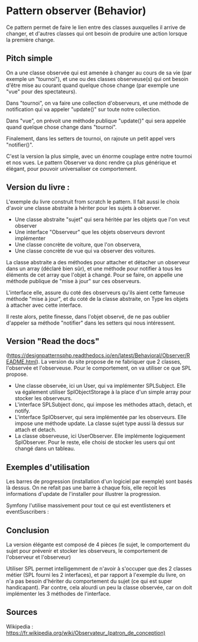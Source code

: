 # Pattern observer (Behavior)

Ce pattern permet de faire le lien entre des classes auxquelles il arrive de changer,
et d'autres classes qui ont besoin de produire une action lorsque la première change.

## Pitch simple

On a une classe observée qui est amenée à changer au cours de sa vie (par exemple un "tournoi"), et une ou des classes observeuse(s) qui ont besoin d'être mise au courant quand quelque chose change (par exemple une "vue" pour des spectateurs).

Dans "tournoi", on va faire une collection d'observeurs, et une méthode de notification qui va appeler "update()" sur toute notre collection. 

Dans "vue", on prévoit une méthode publique "update()" qui sera appelée quand quelque chose change dans "tournoi".

Finalement, dans les setters de tournoi, on rajoute un petit appel vers "notifier()".

C'est la version la plus simple, avec un énorme couplage entre notre tournoi et nos vues.
Le pattern Observer va donc rendre ça plus générique et élégant, pour pouvoir universaliser ce comportement.

## Version du livre :

L'exemple du livre construit from scratch le pattern.
Il fait aussi le choix d'avoir une classe abstraite à hériter pour les sujets à observer.
* Une classe abstraite "sujet" qui sera héritée par les objets que l'on veut observer
* Une interface "Observeur" que les objets observeurs devront implémenter
* Une classe concrète de voiture, que l'on observera,
* Une classe concrète de vue qui va observer des voitures.

La classe abstraite a des méthodes pour attacher et détacher un observeur dans un array (déclaré bien sûr), et une méthode pour notifier à tous les éléments de cet array que l'objet à changé.
Pour se faire, on appelle une méthode publique de "mise à jour" sur ces observeurs.

L'interface elle, assure du coté des observeurs qu'ils aient cette fameuse méthode "mise à jour", et du coté de la classe abstraite, on Type les objets à attacher avec cette interface.

Il reste alors, petite finesse, dans l'objet observé, de ne pas oublier d'appeler sa méthode "notifier" dans les setters qui nous intéressent.

## Version "Read the docs" 

(https://designpatternsphp.readthedocs.io/en/latest/Behavioral/Observer/README.html).
La version du site propose de ne fabriquer que 2 classes, l'observée et l'observeuse.
Pour le comportement, on va utiliser ce que SPL propose.

* Une classe observée, ici un User, qui va implémenter SPLSubject.
Elle va également utiliser SplObjectStorage à la place d'un simple array pour stocker les observeurs. 
* L'interface SPLSubject donc, qui impose les méthodes attach, detach, et notify.
* L'interface SplObserver, qui sera implémentée par les observeurs. Elle impose une méthode update.
La classe sujet type aussi là dessus sur attach et detach.
* La classe observeuse, ici UserObserver. Elle implémente logiquement SplObserver.
Pour le reste, elle choisi de stocker les users qui ont changé dans un tableau.

## Exemples d'utilisation

Les barres de progression (installation d'un logiciel par exemple) sont basés là dessus. 
On ne refait pas une barre à chaque fois, elle reçoit les informations d'update de l'installer pour illustrer la progression.

Symfony l'utilise massivement pour tout ce qui est eventlisteners et eventSuscribers :

## Conclusion

La version élégante est composé de 4 pièces (le sujet, le comportement du sujet pour prévenir et stocker les observeurs, le comportement de l'observeur et l'observeur)

Utiliser SPL permet intelligemment de n'avoir à s'occuper que des 2 classes métier (SPL fourni les 2 interfaces), et par rapport à l'exemple du livre, on n'a pas besoin d'hériter du comportement du sujet (ce qui est super handicapant).
Par contre, cela alourdi un peu la classe observée, car on doit implémenter les 3 méthodes de l'interface.

## Sources
Wikipedia : https://fr.wikipedia.org/wiki/Observateur_(patron_de_conception)
